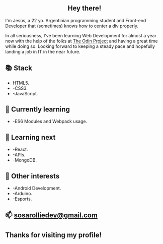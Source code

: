 ### <h2 align="center"> Hey there! </h2>

I'm Jesús, a 22 yo. Argentinian programming student and Front-end Developer that (sometimes) knows how to center a div properly.

In all seriousness, I've been learning Web Development for almost a year now with the help of the folks at [The Odin Project](https://www.theodinproject.com) and having a great time while doing so. Looking forward to keeping a steady pace and hopefully landing a job in IT in the near future.


📚 Stack 
---
<ul>
  <li>HTML5.</li>
  
  <li>-CSS3.</li>
  
  <li>-JavaScript.</li>
</ul>


🌱 Currently learning 
  ---
  <ul>
    <li>-ES6 Modules and Webpack usage.</li>
  </ul>


🔭 Learning next 
---
<ul>
  <li>-React.</li>
  
  <li>-APIs.</li>
  
  <li>-MongoDB.</li>
</ul>


💬 Other interests 
---
<ul>
  <li>-Android Development.</li>
  
  <li>-Arduino.</li>
  
  <li>-Esports.</li>
</ul>

📫 sosarolliedev@gmail.com
--

Thanks for visiting my profile!
--
<!--
**sosarollie/sosarollie** is a ✨ _special_ ✨ repository because its `README.md` (this file) appears on your GitHub profile.

Here are some ideas to get you started:

- 🔭 I’m currently working on ...
- 🌱 I’m currently learning ...
- 👯 I’m looking to collaborate on ...
- 🤔 I’m looking for help with ...
- 💬 Ask me about ...
- 📫 How to reach me: ...
- 😄 Pronouns: ...
- ⚡ Fun fact: ...
-->
